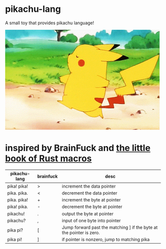 # pikachu-lang
A small toy that provides pikachu language!

![pikachu](timg.gif)

# inspired by BrainFuck and [the little book of Rust macros](https://danielkeep.github.io/tlborm/book/index.html)

|  pikachu-lang   |  brainfuck  |   desc   |
|      ----       |    ----     |   ----   |
|pika! pika!      |  >          |    increment the data pointer|
|pika. pika.      |  <          |    decrement the data pointer|
|pika. pika!      |  +          |    increment the byte at pointer|
|pika! pika.      |  -          |    decrement the byte at pointer|
|pikachu!         |  .          |    output the byte at pointer|
|pikachu?         |  ,          |    input of one byte into pointer|
|pika pi?         |  \[          |   Jump forward past the matching \] if the byte at the pointer is zero.|
|pika pi!         |  \]          |    if pointer is nonzero, jump to matching pika|
